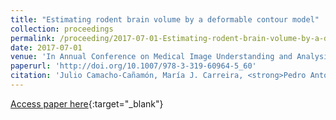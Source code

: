 ```yaml
---
title: "Estimating rodent brain volume by a deformable contour model"
collection: proceedings
permalink: /proceeding/2017-07-01-Estimating-rodent-brain-volume-by-a-deformable-contour-model
date: 2017-07-01
venue: 'In Annual Conference on Medical Image Understanding and Analysis ( MIUA 2017)'
paperurl: 'http://doi.org/10.1007/978-3-319-60964-5_60'
citation: 'Julio Camacho-Cañamón, María J. Carreira, <strong>Pedro Antonio Gutiérrez</strong>, Ramón Iglesias-Rey, &quot;Estimating rodent brain volume by a deformable contour model.&quot; In Annual Conference on Medical Image Understanding and Analysis ( MIUA 2017), Communications in Computer and Information Science (CCIS), Vol. 723, 2017, Edinburgh, United Kingdom, pp.686-697.'
---
```

[Access paper here](http://doi.org/10.1007/978-3-319-60964-5_60){:target="_blank"}
